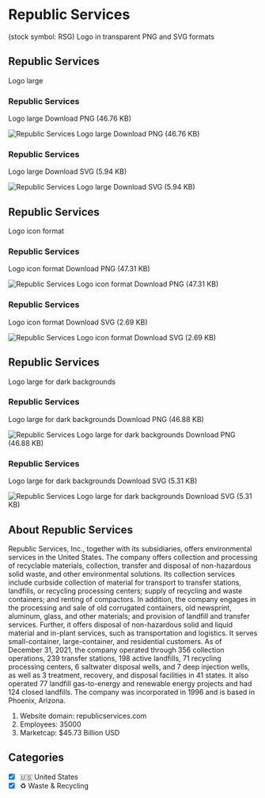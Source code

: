 # Republic Services
 (stock symbol: RSG) Logo in transparent PNG and SVG formats

## Republic Services
 Logo large

### Republic Services
 Logo large Download PNG (46.76 KB)

![Republic Services
 Logo large Download PNG (46.76 KB)](/img/orig/RSG_BIG-7bf9f276.png)

### Republic Services
 Logo large Download SVG (5.94 KB)

![Republic Services
 Logo large Download SVG (5.94 KB)](/img/orig/RSG_BIG-614db463.svg)

## Republic Services
 Logo icon format

### Republic Services
 Logo icon format Download PNG (47.31 KB)

![Republic Services
 Logo icon format Download PNG (47.31 KB)](/img/orig/RSG-ce4cd646.png)

### Republic Services
 Logo icon format Download SVG (2.69 KB)

![Republic Services
 Logo icon format Download SVG (2.69 KB)](/img/orig/RSG-64415a59.svg)

## Republic Services
 Logo large for dark backgrounds

### Republic Services
 Logo large for dark backgrounds Download PNG (46.88 KB)

![Republic Services
 Logo large for dark backgrounds Download PNG (46.88 KB)](/img/orig/RSG_BIG.D-02a88854.png)

### Republic Services
 Logo large for dark backgrounds Download SVG (5.31 KB)

![Republic Services
 Logo large for dark backgrounds Download SVG (5.31 KB)](/img/orig/RSG_BIG.D-6d66283a.svg)

## About Republic Services


Republic Services, Inc., together with its subsidiaries, offers environmental services in the United States. The company offers collection and processing of recyclable materials, collection, transfer and disposal of non-hazardous solid waste, and other environmental solutions. Its collection services include curbside collection of material for transport to transfer stations, landfills, or recycling processing centers; supply of recycling and waste containers; and renting of compactors. In addition, the company engages in the processing and sale of old corrugated containers, old newsprint, aluminum, glass, and other materials; and provision of landfill and transfer services. Further, it offers disposal of non-hazardous solid and liquid material and in-plant services, such as transportation and logistics. It serves small-container, large-container, and residential customers. As of December 31, 2021, the company operated through 356 collection operations, 239 transfer stations, 198 active landfills, 71 recycling processing centers, 6 saltwater disposal wells, and 7 deep injection wells, as well as 3 treatment, recovery, and disposal facilities in 41 states. It also operated 77 landfill gas-to-energy and renewable energy projects and had 124 closed landfills. The company was incorporated in 1996 and is based in Phoenix, Arizona.

1. Website domain: republicservices.com
2. Employees: 35000
3. Marketcap: $45.73 Billion USD


## Categories
- [x] 🇺🇸 United States
- [x] ♻️ Waste & Recycling
